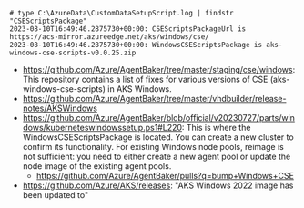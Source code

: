 ```
# type C:\AzureData\CustomDataSetupScript.log | findstr "CSEScriptsPackage"
2023-08-10T16:49:46.2875730+00:00: CSEScriptsPackageUrl is https://acs-mirror.azureedge.net/aks/windows/cse/
2023-08-10T16:49:46.2875730+00:00: WindowsCSEScriptsPackage is aks-windows-cse-scripts-v0.0.25.zip
```

- https://github.com/Azure/AgentBaker/tree/master/staging/cse/windows: This repository contains a list of fixes for various versions of CSE (aks-windows-cse-scripts) in AKS Windows.
- https://github.com/Azure/AgentBaker/tree/master/vhdbuilder/release-notes/AKSWindows
- https://github.com/Azure/AgentBaker/blob/official/v20230727/parts/windows/kuberneteswindowssetup.ps1#L220: This is where the WindowsCSEScriptsPackage is located. You can create a new cluster to confirm its functionality. For existing Windows node pools, reimage is not sufficient: you need to either create a new agent pool or update the node image of the existing agent pools.
  - https://github.com/Azure/AgentBaker/pulls?q=bump+Windows+CSE
- https://github.com/Azure/AKS/releases: "AKS Windows 2022 image has been updated to"
